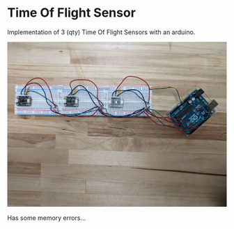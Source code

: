 # Time Of Flight Sensor

Implementation of 3 (qty) Time Of Flight Sensors with an arduino.

![pic](./img/3tof.jpg)

Has some memory errors...

